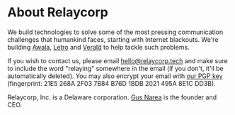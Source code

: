 ---
---

# About Relaycorp

We build technologies to solve some of the most pressing communication challenges that humankind faces, starting with Internet blackouts. We're building [Awala](https://awala.network), [Letro](https://letro.app/en/) and [VeraId](https://veraid.net) to help tackle such problems.

If you wish to contact us, please email [hello@relaycorp.tech](mailto:hello@relaycorp.tech) and make sure to include the word "relaying" somewhere in the email (if you don't, it'll be automatically deleted). You may also encrypt your email with [our PGP key](https://pgp.pm/pks/lookup?op=get&search=0x2021495A8E1CDD3B) (fingerprint: 21E5 268A 2F03 7B84 B76D 1BDB 2021 495A 8E1C DD3B).

Relaycorp, Inc. is a Delaware corporation. [Gus Narea](https://gustavo.engineer/) is the founder and CEO.

